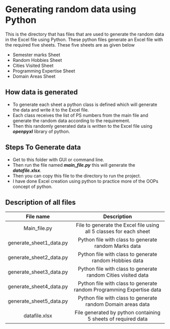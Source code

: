 # Generating random data using Python
This is the directory that has files that are used to generate the random data in the Excel file using Python. These python files generate an Excel file with the required five sheets. These five sheets are as given below
* Semester marks Sheet
* Random Hobbies Sheet
* Cities Visited Sheet
* Programming Expertise Sheet
* Domain Areas Sheet
## How data is generated
* To generate each sheet a python class is defined which will generate the data and write it to the Excel file.
* Each class receives the list of PS numbers from the main file and generate the random data according to the requirement.
* Then this randomly generated data is written to the Excel file using ***openpyxl*** library of python.
## Steps To Generate data 
* Get to this folder with GUI or command line.
* Then run the file named ***main_file.py*** this will generate the ***datafile.xlsx***.
* Then you can copy this file to the directory to run the project.
* I have done Excel creation using python to practice more of the OOPs concept of python.
## Description of all files
|            File name           |                                  Description                                |
|:------------------------------:|:---------------------------------------------------------------------------:|
|           Main_file.py         |      File to generate the Excel file using all 5 classes for each sheet     |
|     generate_sheet1_data.py    |             Python file with class to generate random Marks data            |
|     generate_sheet2_data.py    |            Python file with class to generate random Hobbies data           |
|     generate_sheet3_data.py    |         Python file with class to generate random Cities visited data       |
|     generate_sheet4_data.py    |     Python file with class to generate random Programming Expertise data    |
|     generate_sheet5_data.py    |          Python file with class to generate random Domain areas data        |
|          datafile.xlsx         |         File generated by python containing 5 sheets of required data       |
